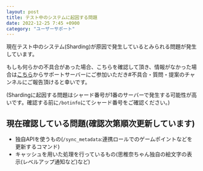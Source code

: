 ```yaml
---
layout: post
title: テスト中のシステムに起因する問題
date: 2022-12-25 7:45 +0900
category: "ユーザーサポート"
---
```


現在テスト中のシステム(Sharding)が原因で発生しているとみられる問題が発生しています。

もしも何らかの不具合があった場合、こちらを確認して頂き、情報がなかった場合は[こちら](https://sinachan.page.link/discord)からサポートサーバーにご参加いただき#不具合・質問・提案のチャンネルにご報告頂けると幸いです。

(Shardingに起因する問題はシャード番号が1番のサーバーで発生する可能性が高いです。確認する前に`/botinfo`にてシャード番号をご確認ください。)

## 現在確認している問題(確認次第順次更新しています)
- 独自APIを使うもの(`/sync_metadata`:連携ロールでのゲームポイントなどを更新するコマンド)
- キャッシュを用いた処理を行っているもの(思椎奈ちゃん独自の絵文字の表示(レベルアップ通知など)など)